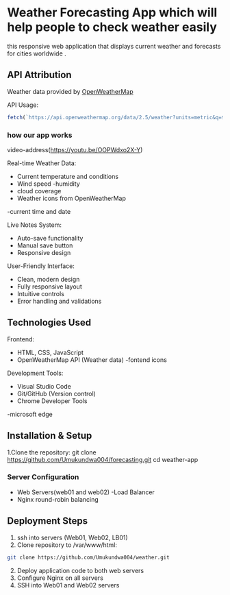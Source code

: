 # Weather Forecasting App which will help people to check weather easily


this responsive web application  that displays current weather and forecasts for cities worldwide .
## API Attribution
Weather data provided by [OpenWeatherMap](https://openweathermap.org/api)

API Usage:
```javascript
fetch(`https://api.openweathermap.org/data/2.5/weather?units=metric&q=${city}&appid=YOUR_API_KEY`)

```
### how our app works
 
 video-address(https://youtu.be/OOPWdxo2X-Y)


Real-time Weather Data:

  - Current temperature and conditions
  - Wind speed
  -humidity
  - cloud coverage
  - Weather icons from OpenWeatherMap
  
  -current time and date

Live Notes System:
  - Auto-save functionality
  - Manual save button
  - Responsive design

User-Friendly Interface:
  - Clean, modern design
  - Fully responsive layout
  - Intuitive controls
  - Error handling and validations

## Technologies Used

Frontend:
  - HTML, CSS, JavaScript
  - OpenWeatherMap API (Weather data)
  -fontend icons

Development Tools:
  - Visual Studio Code
  - Git/GitHub (Version control)
  - Chrome Developer Tools

  -microsoft edge

## Installation & Setup

1.Clone the repository:
   git clone https://github.com/Umukundwa004/forecasting.git
   cd weather-app


### Server Configuration
- Web Servers(web01 and web02)
-Load Balancer
- Nginx round-robin balancing

## Deployment Steps

1. ssh into servers (Web01, Web02, LB01)
2. Clone repository to /var/www/html:
```bash
git clone https://github.com/Umukundwa004/weather.git
```
2. Deploy application code to both web servers
3. Configure Nginx on all servers
1. SSH into Web01 and Web02 servers

